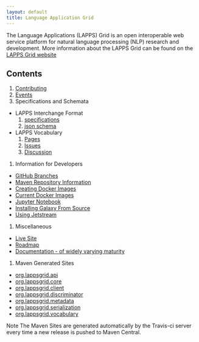 ```yaml
---
layout: default
title: Language Application Grid
---
```


The Language Applications (LAPPS) Grid is an open interoperable web service platform for natural language processing (NLP) research and development. More information about the LAPPS Grid can be found on the [LAPPS Grid website](http://www.lappsgrid.org)


## Contents

1. [Contributing](Contributing.html)
1. [Events](Events.html)
1. Specifications and Schemata
  * LAPPS Interchange Format
    1. [specifications](interchange/index.html)  
    1. [json schema](http://vocab.lappsgrid.org/schema/lif-schema.json)
  * LAPPS Vocabulary
    1. [Pages](http://vocab.lappsgrid.org)  
    1. [Issues](https://github.com/lapps/vocabulary-pages/issues)  
    1. [Discussion](vocabulary/current_issues.html)  
1. Information for Developers
  * [GitHub Branches](technical/github.html)
  * [Maven Repository Information](Maven.html)
  * [Creating Docker Images](technical/docker.html)
  * [Current Docker Images](technical/containers.html)
  * [Jupyter Notebook](technical/jupyter.html)
  * [Installing Galaxy From Source](technical/galaxy.html)
  * [Using Jetstream](technical/jetstream.html)
1. Miscellaneous
  * [Live Site](LiveSite.html)
  * [Roadmap](Roadmap.html)
  * [Documentation - of widely varying maturity](manuals/)
1. Maven Generated Sites
  * [org.lappsgrid.api](http://lapps.github.io/org.lappsgrid.api)
  * [org.lappsgrid.core](http://lapps.github.io/org.lappsgrid.core)
  * [org.lappsgrid.client](http://lapps.github.io/org.lappsgrid.client)
  * [org.lappsgrid.discriminator](http://lapps.github.io/org.lappsgrid.discriminator)
  * [org.lappsgrid.metadata](http://lapps.github.io/org.lappsgrid.metadata)
  * [org.lappsgrid.serialization](http://lapps.github.io/org.lappsgrid.serialization)
  * [org.lappsgrid.vocabulary](http://lapps.github.io/org.lappsgrid.vocabulary)

<div class="note">
<span class="red">Note</span> The Maven Sites are generated automatically by the Travis-ci server every time a new release is pushed to Maven Central.
</div>



